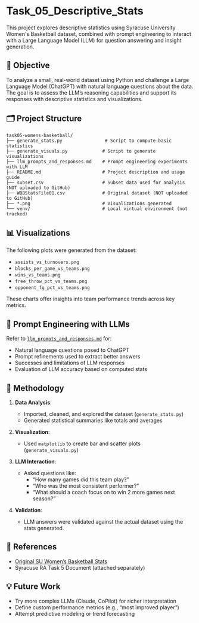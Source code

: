 # Task_05_Descriptive_Stats

This project explores descriptive statistics using Syracuse University Women's Basketball dataset, combined with prompt engineering to interact with a Large Language Model (LLM) for question answering and insight generation.

## 📌 Objective

To analyze a small, real-world dataset using Python and challenge a Large Language Model (ChatGPT) with natural language questions about the data. The goal is to assess the LLM’s reasoning capabilities and support its responses with descriptive statistics and visualizations.

## 🗂️ Project Structure

```
task05-womens-basketball/
├── generate_stats.py                # Script to compute basic statistics
├── generate_visuals.py             # Script to generate visualizations
├── llm_prompts_and_responses.md    # Prompt engineering experiments with LLM
├── README.md                       # Project description and usage guide
├── subset.csv                      # Subset data used for analysis (NOT uploaded to GitHub)
├── WBBStatsFile01.csv              # Original dataset (NOT uploaded to GitHub)
├── *.png                           # Visualizations generated
└── venv/                           # Local virtual environment (not tracked)
```

## 📊 Visualizations

The following plots were generated from the dataset:

- `assists_vs_turnovers.png`
- `blocks_per_game_vs_teams.png`
- `wins_vs_teams.png`
- `free_throw_pct_vs_teams.png`
- `opponent_fg_pct_vs_teams.png`

These charts offer insights into team performance trends across key metrics.

## 🤖 Prompt Engineering with LLMs

Refer to [`llm_prompts_and_responses.md`](llm_prompts_and_responses.md) for:

- Natural language questions posed to ChatGPT
- Prompt refinements used to extract better answers
- Successes and limitations of LLM responses
- Evaluation of LLM accuracy based on computed stats

## 🧪 Methodology

1. **Data Analysis**:
   - Imported, cleaned, and explored the dataset (`generate_stats.py`)
   - Generated statistical summaries like totals and averages

2. **Visualization**:
   - Used `matplotlib` to create bar and scatter plots (`generate_visuals.py`)

3. **LLM Interaction**:
   - Asked questions like:
     - “How many games did this team play?”
     - “Who was the most consistent performer?”
     - “What should a coach focus on to win 2 more games next season?”

4. **Validation**:
   - LLM answers were validated against the actual dataset using the stats generated.

## 🔗 References

- [Original SU Women’s Basketball Stats](https://cuse.com/sports/2013/1/16/WLAX_0116134638)
- Syracuse RA Task 5 Document (attached separately)

## 💡 Future Work

- Try more complex LLMs (Claude, CoPilot) for richer interpretation
- Define custom performance metrics (e.g., “most improved player”)
- Attempt predictive modeling or trend forecasting
